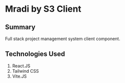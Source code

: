 # Mradi by S3 Client

## Summary

Full stack project management system client component.

## Technologies Used

1. React.JS
2. Tailwind CSS
3. Vite.JS
